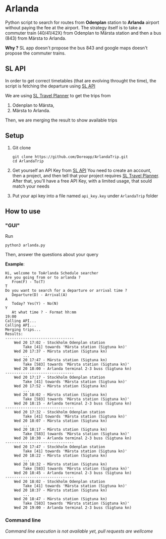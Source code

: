 # Arlanda

Python script to search for routes from **Odenplan** station to **Arlanda** airport without paying the fee at the airport. 
The strategy itself is to take a commuter train (40/41/42X) from Odenplan to Märsta station and then a bus (843) from Märsta to Arlanda.

**Why ?** SL app doesn't propose the bus 843 and google maps doesn't propose the commuter trains. 

## SL API

In order to get correct timetables (that are evolving throught the time), the script is fetching the departure using [SL API](https://developer.trafiklab.se/)

We are using [SL Travel Planner](https://developer.trafiklab.se/api/sl-reseplanerare-31) to get the trips from 
1. Odenplan to Märsta,
2. Märsta to Arlanda.

Then, we are merging the result to show available trips

## Setup

1. Git clone
    ```
    git clone https://github.com/Doreapp/ArlandaTrip.git
    cd ArlandaTrip
    ```

2. Get yourself an API Key from [SL API](https://developer.trafiklab.se/)
    You need to create an account, then a project, and then tell that your project requires [SL Travel Planner](https://developer.trafiklab.se/api/sl-reseplanerare-31). 
    After that, you'll have a free API Key, with a limited usage, that sould match your needs

3. Put your api key into a file named `api_key.key` under `ArlandaTrip` folder
    

## How to use

### "GUI"

Run 
```
python3 arlanda.py
```

Then, answer the questions about your query

**Example**:
```
Hi, welcome to ToArlanda Schedule searcher
Are you going from or to arlanda ?
   From(F) - To(T)
T
Do you want to search for a departure or arrival time ?
   Departure(D) - Arrival(A)
A
   Today? Yes(Y) - No(N)
Y
   At what time ? - Format hh:mm
19:00
Calling API...
Calling API...
Merging trips...
Results:
-------------------------------
    Wed 20 17:02 - Stockholm Odenplan station
        Take [41] towards 'Märsta station (Sigtuna kn)'
    Wed 20 17:37 - Märsta station (Sigtuna kn)
        ...
    Wed 20 17:47 - Märsta station (Sigtuna kn)
        Take [583] towards 'Märsta station (Sigtuna kn)'
    Wed 20 18:00 - Arlanda terminal 2-3 buss (Sigtuna kn)
-------------------------------
    Wed 20 17:17 - Stockholm Odenplan station
        Take [41] towards 'Märsta station (Sigtuna kn)'
    Wed 20 17:52 - Märsta station (Sigtuna kn)
        ...
    Wed 20 18:02 - Märsta station (Sigtuna kn)
        Take [583] towards 'Märsta station (Sigtuna kn)'
    Wed 20 18:15 - Arlanda terminal 2-3 buss (Sigtuna kn)
-------------------------------
    Wed 20 17:32 - Stockholm Odenplan station
        Take [41] towards 'Märsta station (Sigtuna kn)'
    Wed 20 18:07 - Märsta station (Sigtuna kn)
        ...
    Wed 20 18:17 - Märsta station (Sigtuna kn)
        Take [583] towards 'Märsta station (Sigtuna kn)'
    Wed 20 18:30 - Arlanda terminal 2-3 buss (Sigtuna kn)
-------------------------------
    Wed 20 17:47 - Stockholm Odenplan station
        Take [41] towards 'Märsta station (Sigtuna kn)'
    Wed 20 18:22 - Märsta station (Sigtuna kn)
        ...
    Wed 20 18:32 - Märsta station (Sigtuna kn)
        Take [583] towards 'Märsta station (Sigtuna kn)'
    Wed 20 18:45 - Arlanda terminal 2-3 buss (Sigtuna kn)
-------------------------------
    Wed 20 18:02 - Stockholm Odenplan station
        Take [41] towards 'Märsta station (Sigtuna kn)'
    Wed 20 18:37 - Märsta station (Sigtuna kn)
        ...
    Wed 20 18:47 - Märsta station (Sigtuna kn)
        Take [583] towards 'Märsta station (Sigtuna kn)'
    Wed 20 19:00 - Arlanda terminal 2-3 buss (Sigtuna kn)
```

### Command line 
*Command line execution is not available yet, pull requests are wellcome*